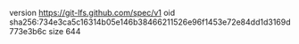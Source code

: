version https://git-lfs.github.com/spec/v1
oid sha256:734e3ca5c16314b05e146b38466211526e96f1453e72e84dd1d3169d773e3b6c
size 644
